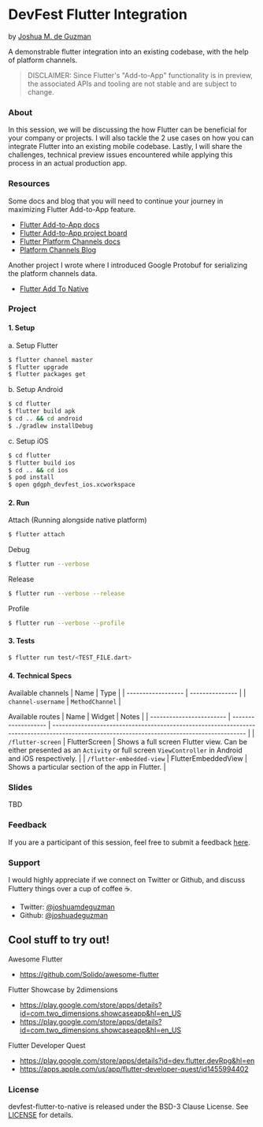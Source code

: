 # DevFest Flutter Integration
by [Joshua M. de Guzman](https://joshdeguzman.com)

A demonstrable flutter integration into an existing codebase, with the help of platform channels.

> DISCLAIMER: Since Flutter's "Add-to-App" functionality is in preview, the associated APIs and tooling are not stable and are subject to change.

### About

In this session, we will be discussing the how Flutter can be beneficial for your company or projects. I will also tackle the 2 use cases on how you can integrate Flutter into an existing mobile codebase. Lastly, I will share the challenges, technical preview issues encountered while applying this process in an actual production app.

### Resources

Some docs and blog that you will need to continue your journey in maximizing Flutter Add-to-App feature.
- [Flutter Add-to-App docs](https://github.com/flutter/flutter/wiki/Add-Flutter-to-existing-apps)
- [Flutter Add-to-App project board](http://github.com/flutter/flutter/projects/28)
- [Flutter Platform Channels docs](https://flutter.dev/docs/development/platform-integration/platform-channels)
- [Platform Channels Blog](https://medium.com/flutter/flutter-platform-channels-ce7f540a104e)

Another project I wrote where I introduced Google Protobuf for serializing the platform channels data.
- [Flutter Add To Native](https://github.com/joshuadeguzman/flutter-examples/tree/master/flutter-add-to-native)
  

### Project

#### 1. Setup

a. Setup Flutter

```bash
$ flutter channel master
$ flutter upgrade
$ flutter packages get
```

b. Setup Android

```bash
$ cd flutter
$ flutter build apk
$ cd .. && cd android
$ ./gradlew installDebug
```

c. Setup iOS

```bash
$ cd flutter
$ flutter build ios
$ cd .. && cd ios
$ pod install
$ open gdgph_devfest_ios.xcworkspace
```

#### 2. Run

Attach (Running alongside native platform)

```bash
$ flutter attach
```

Debug

```bash
$ flutter run --verbose
```

Release

```bash
$ flutter run --verbose --release
```

Profile

```bash
$ flutter run --verbose --profile
```

#### 3. Tests

```bash
$ flutter run test/<TEST_FILE.dart>
```

#### 4. Technical Specs

Available channels
| Name               | Type            |
| ------------------ | --------------- |
| `channel-username` | `MethodChannel` |

Available routes
| Name                     | Widget              | Notes                                                                                                                                       |
| ------------------------ | ------------------- | ------------------------------------------------------------------------------------------------------------------------------------------- |
| `/flutter-screen`        | FlutterScreen       | Shows a full screen Flutter view. Can be either presented as an `Activity` or full screen `ViewController` in Android and iOS respectively. |
| `/flutter-embedded-view` | FlutterEmbeddedView | Shows a particular section of the app in Flutter.                                                                                           |

### Slides

TBD

### Feedback

If you are a participant of this session, feel free to submit a feedback [here](http://bit.ly/2rcOIQh).

### Support

I would highly appreciate if we connect on Twitter or Github, and discuss Fluttery things over a cup of coffee ☕.
* Twitter: [@joshuamdeguzman](https://twitter.com/joshuamdeguzman)
* Github: [@joshuadeguzman](https://github.com/joshuadeguzman)

## Cool stuff to try out!
Awesome Flutter
* https://github.com/Solido/awesome-flutter

Flutter Showcase by 2dimensions
* https://play.google.com/store/apps/details?id=com.two_dimensions.showcaseapp&hl=en_US
* https://play.google.com/store/apps/details?id=com.two_dimensions.showcaseapp&hl=en_US

Flutter Developer Quest
* https://play.google.com/store/apps/details?id=dev.flutter.devRpg&hl=en
* https://apps.apple.com/us/app/flutter-developer-quest/id1455994402

### License

devfest-flutter-to-native is released under the BSD-3 Clause License. See [LICENSE](https://github.com/joshuadeguzman/devfest-flutter-to-native/blob/master/LICENSE) for details.